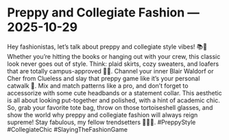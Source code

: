 # Preppy and Collegiate Fashion — 2025-10-29

Hey fashionistas, let’s talk about preppy and collegiate style vibes! 📚👗 Whether you’re hitting the books or hanging out with your crew, this classic look never goes out of style. Think: plaid skirts, cozy sweaters, and loafers that are totally campus-approved 👟🍂. Channel your inner Blair Waldorf or Cher from Clueless and slay that preppy game like it’s your personal catwalk 🌟. Mix and match patterns like a pro, and don’t forget to accessorize with some cute headbands or a statement collar. This aesthetic is all about looking put-together and polished, with a hint of academic chic. So, grab your favorite tote bag, throw on those tortoiseshell glasses, and show the world why preppy and collegiate fashion will always reign supreme! Stay fabulous, my fellow trendsetters 💁‍♀️✨. #PreppyStyle #CollegiateChic #SlayingTheFashionGame